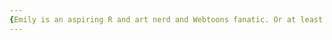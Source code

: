 ```yaml
---
{Emily is an aspiring R and art nerd and Webtoons fanatic. Or at least she strives to be. She spends most of her time reading aRticles, liking all the beautiful art work of others on Instagram, and getting pulled into the stories and art in comics. She currently works in local government and low-key loves it.}
---
```

